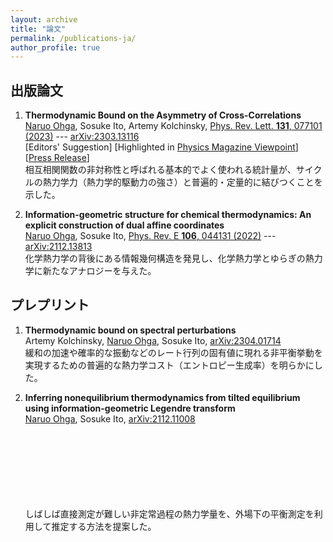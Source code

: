 ```yaml
---
layout: archive
title: "論文"
permalink: /publications-ja/
author_profile: true
---
```


## 出版論文

1. **Thermodynamic Bound on the Asymmetry of Cross-Correlations**   
<u>Naruo Ohga</u>, Sosuke Ito, Artemy Kolchinsky, [Phys. Rev. Lett. **131**, 077101 (2023)](https://doi.org/10.1103/PhysRevLett.131.077101)
--- [arXiv:2303.13116](https://arxiv.org/abs/2303.13116)  
[Editors' Suggestion]
[Highlighted in [Physics Magazine Viewpoint](https://physics.aps.org/articles/v16/142)]
[[Press Release](https://www.s.u-tokyo.ac.jp/ja/press/2023/8610/)]<br style="line-height:6pt">
相互相関関数の非対称性と呼ばれる基本的でよく使われる統計量が、サイクルの熱力学力（熱力学的駆動力の強さ）と普遍的・定量的に結びつくことを示した。

1. **Information-geometric structure for chemical thermodynamics: An explicit construction of dual affine coordinates**   
<u>Naruo Ohga</u>, Sosuke Ito, [Phys. Rev. E **106**, 044131 (2022)](https://doi.org/10.1103/PhysRevE.106.044131)
--- [arXiv:2112.13813](https://arxiv.org/abs/2112.13813)<br style="line-height:50pt">
化学熱力学の背後にある情報幾何構造を発見し、化学熱力学とゆらぎの熱力学に新たなアナロジーを与えた。

## プレプリント

1. **Thermodynamic bound on spectral perturbations**  
Artemy Kolchinsky, <u>Naruo Ohga</u>, Sosuke Ito, 
[arXiv:2304.01714](https://arxiv.org/abs/2304.01714)<br style="display:block; line-height:22px">
緩和の加速や確率的な振動などのレート行列の固有値に現れる非平衡挙動を実現するための普遍的な熱力学コスト（エントロピー生成率）を明らかにした。

1. **Inferring nonequilibrium thermodynamics from tilted equilibrium using information-geometric Legendre transform**  
<u>Naruo Ohga</u>, Sosuke Ito, 
[arXiv:2112.11008](https://arxiv.org/abs/2112.11008)</p><p style="margin-top: 100pt">
しばしば直接測定が難しい非定常過程の熱力学量を、外場下の平衡測定を利用して推定する方法を提案した。
